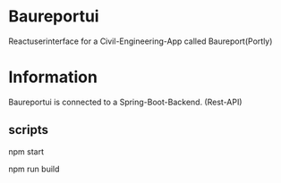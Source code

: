 # Baureportui
Reactuserinterface for a Civil-Engineering-App called Baureport(Portly)

# Information
Baureportui is connected to a Spring-Boot-Backend. (Rest-API)

## scripts

npm start

npm run build